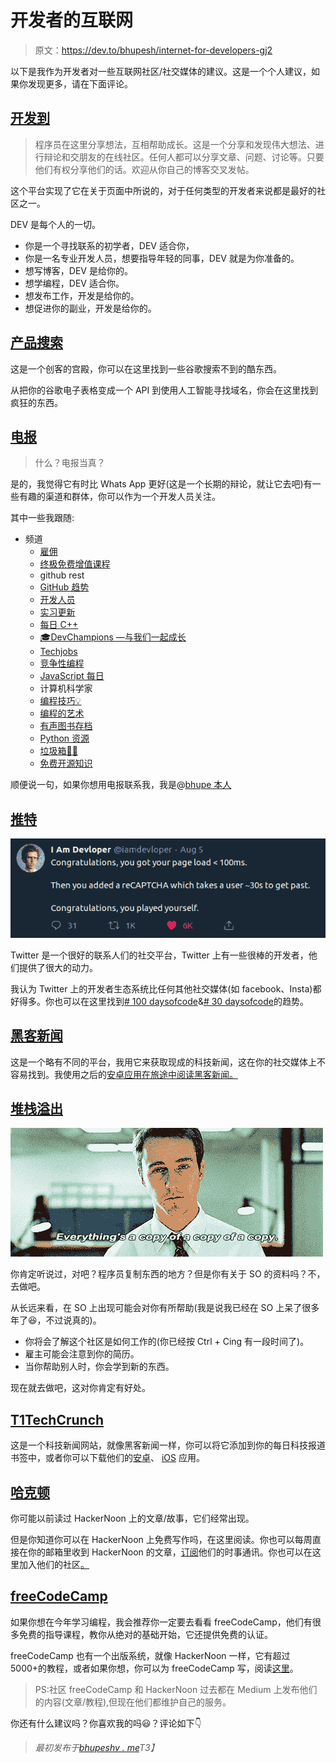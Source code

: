 # 开发者的互联网

> 原文：<https://dev.to/bhupesh/internet-for-developers-gj2>

以下是我作为开发者对一些互联网社区/社交媒体的建议。这是一个个人建议，如果你发现更多，请在下面评论。

## [开发到](https://dev.to/)

> 程序员在这里分享想法，互相帮助成长。这是一个分享和发现伟大想法、进行辩论和交朋友的在线社区。任何人都可以分享文章、问题、讨论等。只要他们有权分享他们的话。欢迎从你自己的博客交叉发帖。

这个平台实现了它在关于页面中所说的，对于任何类型的开发者来说都是最好的社区之一。

DEV 是每个人的一切。

*   你是一个寻找联系的初学者，DEV 适合你，
*   你是一名专业开发人员，想要指导年轻的同事，DEV 就是为你准备的。
*   想写博客，DEV 是给你的。
*   想学编程，DEV 适合你。
*   想发布工作，开发是给你的。
*   想促进你的副业，开发是给你的。

## [产品搜索](https://www.producthunt.com)

这是一个创客的宫殿，你可以在这里找到一些谷歌搜索不到的酷东西。

从把你的谷歌电子表格变成一个 API 到使用人工智能寻找域名，你会在这里找到疯狂的东西。

## [电报](https://telegram.org/)

> 什么？电报当真？

是的，我觉得它有时比 Whats App 更好(这是一个长期的辩论，就让它去吧)有一些有趣的渠道和群体，你可以作为一个开发人员关注。

其中一些我跟随:

*   频道
    *   [雇佣](https://t.me/thehire)
    *   [终极免费增值课程](https://t.me/freecourse)
    *   github rest
    *   [GitHub 趋势](https://t.me/githubtrending)
    *   [开发人员](https://t.me/thedevs)
    *   [实习更新](https://t.me/internshipsIndia)
    *   [每日 C++](https://t.me/dailycpp)
    *   [🎓DevChampions —与我们一起成长](https://t.me/devchampions)
    *   [Techjobs](https://t.me/technicaljobs)
    *   [竞争性编程](https://t.me/daily1interviewprogram)
    *   [JavaScript 每日](https://t.me/javascriptdaily)
    *   计算机科学家
    *   [编程技巧💡](https://t.me/ProgrammingTip)
    *   [编程的艺术](https://t.me/theprogrammingart)
    *   [有声图书存档](https://t.me/AudiobooksArchive)
    *   [Python 资源](https://t.me/pythonres)
    *   [垃圾箱🛃👾](https://t.me/BinBreaker)
    *   [免费开源知识](https://t.me/free_open_source_knowledge)

顺便说一句，如果你想用电报联系我，我是@[bhupe 本人](https://t.me/bhupeshimself)

## [推特](https://twitter.com/)

[![](img/f442f0b5e73d8090336b2788a758099d.png)](https://twitter.com/iamdevloper/status/1158422539166552067)

Twitter 是一个很好的联系人们的社交平台，Twitter 上有一些很棒的开发者，他们提供了很大的动力。

我认为 Twitter 上的开发者生态系统比任何其他社交媒体(如 facebook、Insta)都好得多。你也可以在这里找到[# 100 daysofcode](https://twitter.com/hashtag/100daysfocode?src=hashtag_click)&[# 30 daysofcode](https://twitter.com/hashtag/30DaysOfCode?src=hashtag_click)的趋势。

## [黑客新闻](https://news.ycombinator.com/)

这是一个略有不同的平台，我用它来获取现成的科技新闻，这在你的社交媒体上不容易找到。我使用之后的[安卓应用在旅途中阅读黑客新闻。](https://play.google.com/store/apps/details?id=com.fynally.hackernews&hl=en_US)

## [堆栈溢出](https://stackoverflow.com/)

[![](img/31b846192e6e23181f0814eebd4941ab.png)](https://i.giphy.com/media/iFkHQLzYA09Zm/giphy.gif)

你肯定听说过，对吧？程序员复制东西的地方？但是你有关于 SO 的资料吗？不，去做吧。

从长远来看，在 SO 上出现可能会对你有所帮助(我是说我已经在 SO 上呆了很多年了😆，不过说真的)。

*   你将会了解这个社区是如何工作的(你已经按 Ctrl + Cing 有一段时间了)。
*   雇主可能会注意到你的简历。
*   当你帮助别人时，你会学到新的东西。

现在就去做吧，这对你肯定有好处。

## [T1](#techcrunch)[TechCrunch](https://techcrunch.com/)

这是一个科技新闻网站，就像黑客新闻一样，你可以将它添加到你的每日科技报道书签中，或者你可以下载他们的[安卓](https://play.google.com/store/apps/details?id=com.aol.mobile.techcrunch&hl=en_US)、 [iOS](https://apps.apple.com/in/app/techcrunch/id526058642) 应用。

## [哈克顿](https://hackernoon.com/)

你可能以前读过 HackerNoon 上的文章/故事，它们经常出现。

但是你知道你可以在 HackerNoon 上免费写作吗，在这里阅读。你也可以每周直接在你的邮箱里收到 HackerNoon 的文章，[订阅](https://hackernoon.com/#subscribe-embed)他们的时事通讯。你也可以在这里加入他们的社区[。](https://community.hackernoon.com/)

## [freeCodeCamp](https://www.freecodecamp.org/)

如果你想在今年学习编程，我会推荐你一定要去看看 freeCodeCamp，他们有很多免费的指导课程，教你从绝对的基础开始，它还提供免费的认证。

freeCodeCamp 也有一个出版系统，就像 HackerNoon 一样，它有超过 5000+的教程，或者如果你想，你可以为 freeCodeCamp 写，阅读[这里](https://www.freecodecamp.org/news/how-to-get-published-in-the-freecodecamp-medium-publication-9b342a22400e/)。

> PS:社区 freeCodeCamp 和 HackerNoon 过去都在 Medium 上发布他们的内容(文章/教程),但现在他们都维护自己的服务。

你还有什么建议吗？你喜欢我的吗😃？评论如下👇

> *最初发布于[bhupeshv . me](https://bhupeshv.me/internet-for-devs/)T3】*